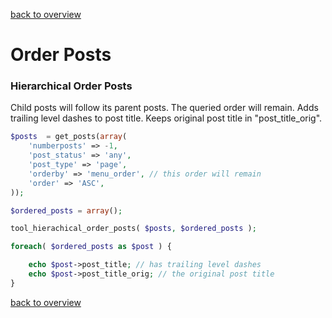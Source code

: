 [back to overview](../../README.markdown#tools)

Order Posts
===============================

### Hierarchical Order Posts

Child posts will follow its parent posts. The queried order will remain. Adds trailing level dashes to post title. Keeps original post title in "post_title_orig".

````php
$posts  = get_posts(array(
	'numberposts' => -1,
	'post_status' => 'any',
	'post_type' => 'page',
	'orderby' => 'menu_order', // this order will remain
	'order' => 'ASC',
));

$ordered_posts = array();

tool_hierachical_order_posts( $posts, $ordered_posts );

foreach( $ordered_posts as $post ) {

	echo $post->post_title; // has trailing level dashes
	echo $post->post_title_orig; // the original post title
}
````

[back to overview](../../README.markdown#tools)
